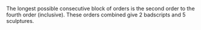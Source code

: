 The longest possible consecutive block of orders is the second order to the fourth order (inclusive). These orders combined give 2 badscripts and 5 sculptures.